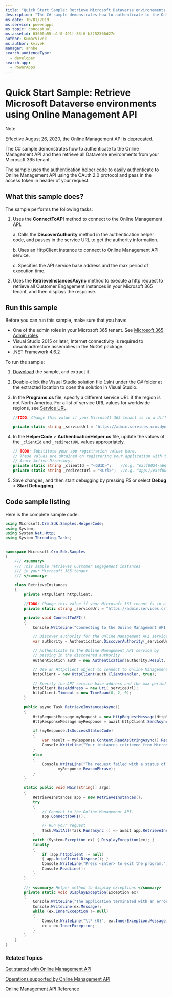 ```yaml
---
title: "Quick Start Sample: Retrieve Microsoft Dataverse environements using Online Management API| MicrosoftDocs"
description: "The C# sample demonstrates how to authenticate to the Online Management API and then retrieve all Microsoft Dataverse environments from your Microsoft 365 tenant."
ms.date: 10/01/2019
ms.service: powerapps
ms.topic: conceptual
ms.assetid: 63600a55-a1f0-491f-83f6-b3252566d27e
author: KumarVivek
ms.author: kvivek
manager: annbe
search.audienceType: 
  - developer
search.app: 
  - PowerApps
---
```

# Quick Start Sample: Retrieve Microsoft Dataverse environments using Online Management API 

> [!NOTE]
> Effective August 26, 2020, the Online Management API is [deprecated](/power-platform/important-changes-coming##online-management-api-powershell-module-and-rest-api-are-deprecated).

The C# sample demonstrates how to authenticate to the Online Management API and then retrieve all Dataverse environments from your Microsoft 365 tenant.

The sample uses the authentication [helper code](sample-authentication-helper.md) to easily authenticate to Online Management API using the OAuth 2.0 protocol and pass in the access token in header of your request.

## What this sample does?

The sample performs the following tasks:

1. Uses the **ConnectToAPI** method to connect to the Online Management API.

    a. Calls the **DiscoverAuthority** method in the authentication helper code, and passes in the service URL to get the authority information.

    b. Uses an HttpClient instance to connect to Online Management API service.

    c. Specifies the API service base address and the max period of execution time.
1. Uses the **RetrieveInstancesAsync** method to execute a http request to retrieve all Customer Engagement instances in your Microsoft 365 tenant, and then displays the response.

## Run this sample
Before you can run this sample, make sure that you have:
- One of the admin roles in your Microsoft 365 tenant. See [Microsoft 365 Admin roles](get-started-online-management-api.md#microsoft-365-admin-roles)
- Visual Studio 2015 or later; Internet connectivity is required to download/restore assemblies in the NuGet package.
- .NET Framework 4.6.2

To run the sample:
1. [Download](https://github.com/microsoft/PowerApps-Samples/tree/master/cds/online-management-api) the sample, and extract it.
2. Double-click the Visual Studio solution file (.sln) under the C# folder at the extracted location to open the solution in Visual Studio.
3. In the **Programs.cs** file, specify a different service URL if the region is not North America. For a list of service URL values for worldwide regions, see [Service URL](get-started-online-management-api.md#service-url).
    ```csharp
    //TODO: Change this value if your Microsoft 365 tenant is in a different region than North America

    private static string _serviceUrl = "https://admin.services.crm.dynamics.com";
    ```
4. In the **HelperCode** > **AuthenticationHelper.cs** file, update the values of the `_clientId` and `_redirectURL` values appropriately.

    ```csharp
    // TODO: Substitute your app registration values here.
    // These values are obtained on registering your application with the 
    // Azure Active Directory.
    private static string _clientId = "<GUID>";    //e.g. "e5cf0024-a66a-4f16-85ce-99ba97a24bb2"
    private static string _redirectUrl = "<Url>";  //e.g. "app://e5cf0024-a66a-4f16-85ce-99ba97a24bb2"
    ```
5. Save changes, and then start debugging by pressing F5 or select **Debug** > **Start Debugging**.

## Code sample listing 

Here is the complete sample code:

```csharp
using Microsoft.Crm.Sdk.Samples.HelperCode;
using System;
using System.Net.Http;
using System.Threading.Tasks;


namespace Microsoft.Crm.Sdk.Samples
{
    /// <summary>
    /// This sample retrieves Customer Engagement instances
    /// in your Microsoft 365 tenant.
    /// </summary>    

    class RetrieveInstances
    {
        private HttpClient httpClient;

        //TODO: Change this value if your Microsoft 365 tenant is in a different region than North America
        private static string _serviceUrl = "https://admin.services.crm.dynamics.com";

        private void ConnectToAPI()
        {
            Console.WriteLine("Connecting to the Online Management API service...");

            // Discover authority for the Online Management API service
            var authority = Authentication.DiscoverAuthority(_serviceUrl);

            // Authenticate to the Online Management API service by 
            // passing in the discovered authority 
            Authentication auth = new Authentication(authority.Result.ToString());            

            // Use an HttpClient object to connect to Online Management API service.           
            httpClient = new HttpClient(auth.ClientHandler, true);

            // Specify the API service base address and the max period of execution time 
            httpClient.BaseAddress = new Uri(_serviceUrl);
            httpClient.Timeout = new TimeSpan(0, 2, 0);            
        }

        public async Task RetrieveInstancesAsync()
        {
            HttpRequestMessage myRequest = new HttpRequestMessage(HttpMethod.Get, "/api/v1.1/instances");
            HttpResponseMessage myResponse = await httpClient.SendAsync(myRequest);

            if (myResponse.IsSuccessStatusCode)
            {
                var result = myResponse.Content.ReadAsStringAsync().Result;
                Console.WriteLine("Your instances retrieved from Microsoft 365 tenant: \n{0}", result);
            }
            else
            {
                Console.WriteLine("The request failed with a status of '{0}'",
                       myResponse.ReasonPhrase);
            }
        }

        static public void Main(string[] args)
        {
            RetrieveInstances app = new RetrieveInstances();
            try
            {
                // Connect to the Online Management API. 
                app.ConnectToAPI();

                // Run your request
                Task.WaitAll(Task.Run(async () => await app.RetrieveInstancesAsync()));
            }
            catch (System.Exception ex) { DisplayException(ex); }
            finally
            {
                if (app.httpClient != null)
                { app.httpClient.Dispose(); }
                Console.WriteLine("Press <Enter> to exit the program.");
                Console.ReadLine();
            }
        }

        /// <summary> Helper method to display exceptions </summary> 
        private static void DisplayException(Exception ex)
        {
            Console.WriteLine("The application terminated with an error.");
            Console.WriteLine(ex.Message);
            while (ex.InnerException != null)
            {
                Console.WriteLine("\t* {0}", ex.InnerException.Message);
                ex = ex.InnerException;
            }
        }
    }
}
```

### Related Topics  

[Get started with Online Management API](get-started-online-management-api.md)

[Operations supported by Online Management API](operations-supported.md)

[Online Management API Reference](/rest/api/admin.services.crm.dynamics.com)
